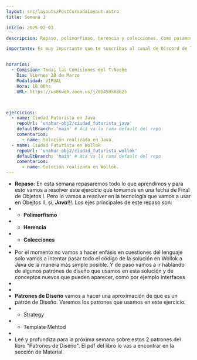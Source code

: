 ```yaml
---
layout: src/layouts/PostCursadaLayout.astro
title: Semana 1

inicio: 2025-02-03

descripcion: Repaso, polimorfimso, herencia y colecciones. Como pasamos de Wollok a Java.

importante: Es muy importante que te suscribas al canal de Discord de la materia, las instrucciones están en la sección de Inicio de esta página.


horarios:
  - Comision: Todas las Comisiones del T.Noche
    Dia: Viernes 28 de Marzo
    Modalidad: VIRUAL
    Hora: 18.00hs
    URL: https://us06web.zoom.us/j/81450588625



ejercicios:
  - name: Ciudad Futurista en Java
    repoUrl: 'unahur-obj2/ciudad_futurista_java' 
    defaultBranch: 'main' # Acá va la rama default del repo
    comentarios:
      - name: Solución realizada en Java.
  - name: Ciudad Futurista en Wollok
    repoUrl: 'unahur-obj2/ciudad_futurista_wollok' 
    defaultBranch: 'main' # Acá va la rama default del repo
    comentarios:
      - name: Solución realizada en Wollok.
---
```


- **Repaso**: En esta semana repasaremos todo lo que aprendimos y para esto vamos a resolver este ejercicio que tomamos en una fecha de Final de Objetos I. Pero lo vamos a resolver en la tecnología que vamos a usar en Obejtos II, sí, **_Java_**!!!. Los ejes principales de este repaso son:
- - **Polimorfismo**
- - **Herencia**
- - **Colecciones**
- 
- Por el momento no vamos a hacer enfásis en cuestiones del lenguaje solo vamos a intentar pasar todo el código de la solución en Wollok a Java de la manera más simple posible. Y de paso vamos a ir hablando de algunos patrónes de diseño que usamos en esta solución y de conceptos nuevos que pueden aparecer, como por ejemplo Interfaces
- 
- 
- **Patrones de Diseño** vamos a hacer una aproximación de que es un patrón de Diseño. Veremos los patrones que usamos en este ejercicio.
- - Strategy
- - Template Mehtod
- 
- Leé y profundiza para la próxima semana sobre estos 2 patrones del libro "Patrones de Diseño". El pdf del libro lo vas a encontrar en la sección de Material.